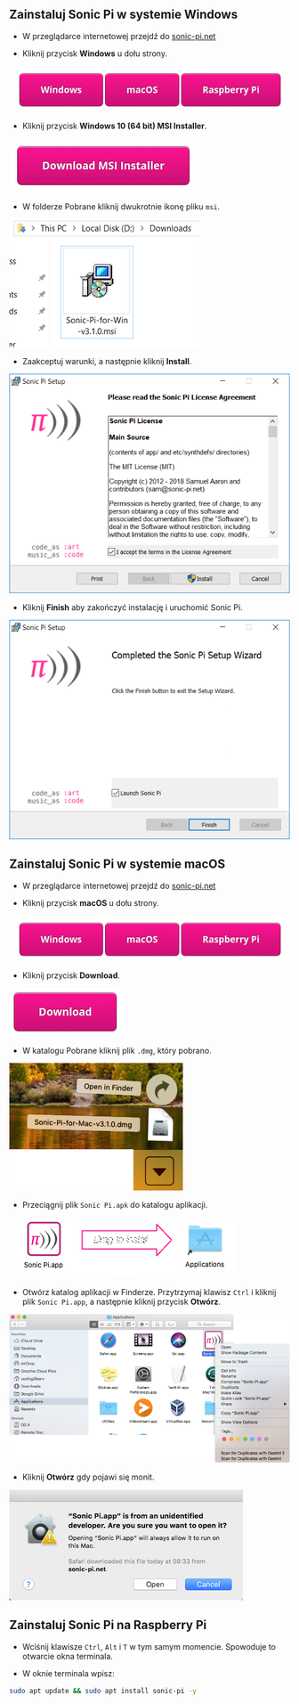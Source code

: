 ## Zainstaluj Sonic Pi w systemie Windows

- W przeglądarce internetowej przejdź do [sonic-pi.net](https://sonic-pi.net/)

- Kliknij przycisk **Windows** u dołu strony.

![pobrane](images/download-buttons.png)

- Kliknij przycisk **Windows 10 (64 bit) MSI Installer**.

![msi](images/msi-installer.png)

- W folderze Pobrane kliknij dwukrotnie ikonę pliku `msi`.

![windows1](images/windows1.png)

- Zaakceptuj warunki, a następnie kliknij **Install**.

![windows2](images/windows2.png)

- Kliknij **Finish** aby zakończyć instalację i uruchomić Sonic Pi.

![windows3](images/windows3.png)


## Zainstaluj Sonic Pi w systemie macOS

- W przeglądarce internetowej przejdź do [sonic-pi.net](https://sonic-pi.net/)

- Kliknij przycisk **macOS** u dołu strony.

![pobrane](images/download-buttons.png)

- Kliknij przycisk **Download**.

![download](images/download.png)

- W katalogu Pobrane kliknij plik `.dmg`, który pobrano.

![macOS1](images/macOS1.png)

- Przeciągnij plik `Sonic Pi.apk` do katalogu aplikacji.

![macOS2](images/macOS2.png)

- Otwórz katalog aplikacji w Finderze. Przytrzymaj klawisz `Ctrl` i kliknij plik `Sonic Pi.app`, a następnie kliknij przycisk **Otwórz**.

![macOS3](images/macOS3.png)

- Kliknij **Otwórz** gdy pojawi się monit.

![macOS4](images/macOS4.png)

## Zainstaluj Sonic Pi na Raspberry Pi

- Wciśnij klawisze `Ctrl`, `Alt` i `T` w tym samym momencie. Spowoduje to otwarcie okna terminala.

- W oknie terminala wpisz:

```bash
sudo apt update && sudo apt install sonic-pi -y
```

